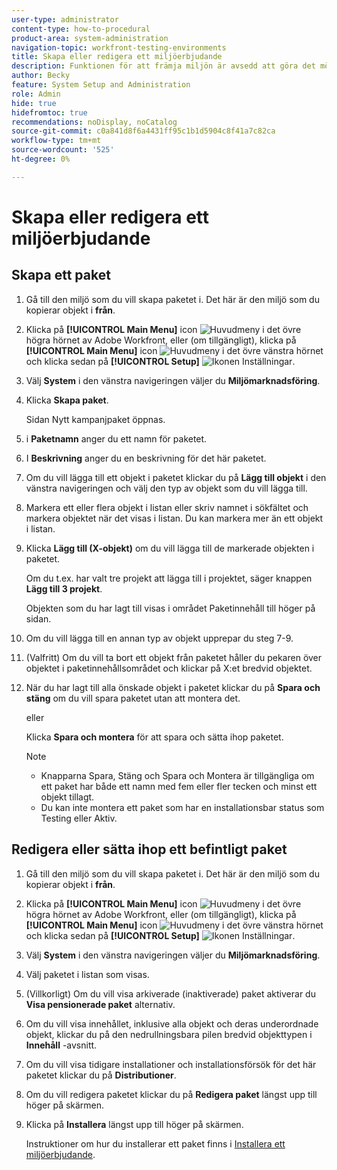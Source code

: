 ```yaml
---
user-type: administrator
content-type: how-to-procedural
product-area: system-administration
navigation-topic: workfront-testing-environments
title: Skapa eller redigera ett miljöerbjudande
description: Funktionen för att främja miljön är avsedd att göra det möjligt att flytta konfigurationsrelaterade objekt från en miljö till en annan. Lär dig hur du skapar ett paket för miljöbefordran som du sedan kan installera i en annan miljö.
author: Becky
feature: System Setup and Administration
role: Admin
hide: true
hidefromtoc: true
recommendations: noDisplay, noCatalog
source-git-commit: c0a841d8f6a4431ff95c1b1d5904c8f41a7c82ca
workflow-type: tm+mt
source-wordcount: '525'
ht-degree: 0%

---
```


# Skapa eller redigera ett miljöerbjudande

## Skapa ett paket

1. Gå till den miljö som du vill skapa paketet i. Det här är den miljö som du kopierar objekt i **från**.
1. Klicka på **[!UICONTROL Main Menu]** icon ![Huvudmeny](/help/_includes/assets/main-menu-icon.png) i det övre högra hörnet av Adobe Workfront, eller (om tillgängligt), klicka på **[!UICONTROL Main Menu]** icon ![Huvudmeny](/help/_includes/assets/main-menu-icon-left-nav.png) i det övre vänstra hörnet och klicka sedan på **[!UICONTROL Setup]** ![Ikonen Inställningar](/help/_includes/assets/gear-icon-setup.png).
1. Välj **System** i den vänstra navigeringen väljer du **Miljömarknadsföring**.
1. Klicka **Skapa paket**.

   Sidan Nytt kampanjpaket öppnas.

1. i **Paketnamn** anger du ett namn för paketet.
1. I **Beskrivning** anger du en beskrivning för det här paketet.
1. Om du vill lägga till ett objekt i paketet klickar du på **Lägg till objekt** i den vänstra navigeringen och välj den typ av objekt som du vill lägga till.
1. Markera ett eller flera objekt i listan eller skriv namnet i sökfältet och markera objektet när det visas i listan. Du kan markera mer än ett objekt i listan.
1. Klicka **Lägg till (X-objekt)** om du vill lägga till de markerade objekten i paketet.

   Om du t.ex. har valt tre projekt att lägga till i projektet, säger knappen **Lägg till 3 projekt**.

   Objekten som du har lagt till visas i området Paketinnehåll till höger på sidan.

1. Om du vill lägga till en annan typ av objekt upprepar du steg 7-9.
1. (Valfritt) Om du vill ta bort ett objekt från paketet håller du pekaren över objektet i paketinnehållsområdet och klickar på X:et bredvid objektet.
1. När du har lagt till alla önskade objekt i paketet klickar du på **Spara och stäng** om du vill spara paketet utan att montera det.

   eller

   Klicka **Spara och montera** för att spara och sätta ihop paketet.

   >[!NOTE]
   >
   >* Knapparna Spara, Stäng och Spara och Montera är tillgängliga om ett paket har både ett namn med fem eller fler tecken och minst ett objekt tillagt.
   >* Du kan inte montera ett paket som har en installationsbar status som Testing eller Aktiv.

## Redigera eller sätta ihop ett befintligt paket

1. Gå till den miljö som du vill skapa paketet i. Det här är den miljö som du kopierar objekt i **från**.
1. Klicka på **[!UICONTROL Main Menu]** icon ![Huvudmeny](/help/_includes/assets/main-menu-icon.png) i det övre högra hörnet av Adobe Workfront, eller (om tillgängligt), klicka på **[!UICONTROL Main Menu]** icon ![Huvudmeny](/help/_includes/assets/main-menu-icon-left-nav.png) i det övre vänstra hörnet och klicka sedan på **[!UICONTROL Setup]** ![Ikonen Inställningar](/help/_includes/assets/gear-icon-setup.png).
1. Välj **System** i den vänstra navigeringen väljer du **Miljömarknadsföring**.
1. Välj paketet i listan som visas.
1. (Villkorligt) Om du vill visa arkiverade (inaktiverade) paket aktiverar du **Visa pensionerade paket** alternativ.
1. Om du vill visa innehållet, inklusive alla objekt och deras underordnade objekt, klickar du på den nedrullningsbara pilen bredvid objekttypen i **Innehåll** -avsnitt.
1. Om du vill visa tidigare installationer och installationsförsök för det här paketet klickar du på **Distributioner**.
1. Om du vill redigera paketet klickar du på **Redigera paket** längst upp till höger på skärmen.
1. Klicka på **Installera** längst upp till höger på skärmen.

   Instruktioner om hur du installerar ett paket finns i [Installera ett miljöerbjudande](/help/quicksilver/administration-and-setup/set-up-workfront/workfront-testing-environments/environment-promotion-install-package.md).



